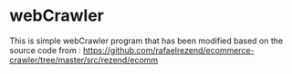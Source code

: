 # webCrawler

This is simple webCrawler program that has been modified based on the source code from : https://github.com/rafaelrezend/ecommerce-crawler/tree/master/src/rezend/ecomm